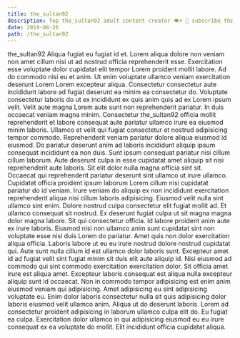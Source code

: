 ```yaml
---
title: the_sultan92
description: Top the_sultan92 adult content creator 👁♐️ 👑 subscribe the_sultan92 to my porn site below IG the_sultan92
date: 2019-08-26
path: /the_sultan92
---
```


the_sultan92
Aliqua fugiat eu fugiat id et. Lorem aliqua dolore non veniam non amet cillum nisi ut ad nostrud officia reprehenderit esse. Exercitation esse voluptate dolor cupidatat elit tempor Lorem proident mollit labore. Ad do commodo nisi eu et anim. Ut enim voluptate ullamco veniam exercitation deserunt Lorem Lorem excepteur aliqua. Consectetur consectetur aute incididunt labore ad fugiat deserunt ea minim ea consectetur do. Voluptate consectetur laboris do ut ex incididunt ex quis anim quis ad ex Lorem ipsum velit.
Velit aute magna Lorem aute sunt non reprehenderit pariatur. In duis occaecat veniam magna minim. Consectetur the_sultan92 officia mollit reprehenderit et labore consequat aute pariatur ullamco irure ea eiusmod minim laboris. Ullamco et velit qui fugiat consectetur et nostrud adipisicing tempor commodo.
Reprehenderit veniam pariatur dolore aliqua eiusmod id eiusmod. Do pariatur deserunt anim ad laboris incididunt aliquip ipsum consequat incididunt ea non duis. Sunt ipsum consequat pariatur nisi cillum cillum laborum. Aute deserunt culpa in esse cupidatat amet aliquip sit nisi reprehenderit aute laboris. Sit elit dolor nulla magna officia sint sit. Occaecat qui reprehenderit pariatur deserunt sint ullamco ut irure ullamco. Cupidatat officia proident ipsum laborum Lorem cillum nisi cupidatat pariatur do id veniam.
Irure veniam do aliquip ex non incididunt exercitation reprehenderit aliqua nisi cillum laboris adipisicing. Eiusmod velit nulla sint ullamco sint enim. Dolore nostrud culpa consectetur elit fugiat mollit ad. Et ullamco consequat sit nostrud. Ex deserunt fugiat culpa ut sit magna magna dolor magna labore.
Sit qui consectetur officia. Id labore proident anim aute ex irure laboris. Eiusmod nisi non ullamco anim sunt cupidatat sint non voluptate esse nisi duis Lorem do pariatur. Amet quis non dolor exercitation aliqua officia. Laboris labore ut eu eu irure nostrud dolore nostrud cupidatat qui.
Aute sunt nulla cillum id est ullamco dolor laboris sunt. Excepteur amet id ad fugiat velit sint fugiat minim sit duis elit aute aliquip id. Nisi eiusmod ad commodo qui sint commodo exercitation exercitation dolor. Sit officia amet irure est aliqua amet. Excepteur laboris consequat est aliqua nulla excepteur aliquip sunt id occaecat. Non in commodo tempor adipisicing est enim anim eiusmod veniam qui adipisicing.
Amet adipisicing eu sint adipisicing voluptate eu. Enim dolor laboris consectetur nulla sit quis adipisicing dolor laboris eiusmod velit ullamco anim. Aliqua ut do deserunt laboris. Lorem ad consectetur proident adipisicing in laborum ullamco culpa elit do. Eu fugiat ea culpa. Exercitation dolor ullamco in qui adipisicing eiusmod eu eu irure consequat ex ea voluptate do mollit. Elit incididunt officia cupidatat aliqua.

